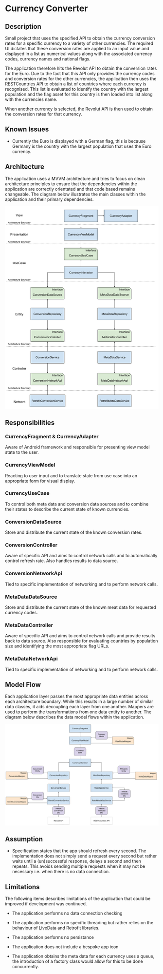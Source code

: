 # Currency Converter

## Description

Small project that uses the specified API to obtain the currency conversion rates for a specific currency to a variety of other currencies. The required UI dictates that these conversion rates are applied to an input value and displayed in a list as numerical values along with the associated currency codes, currency names and national flags.
 
The application therefore hits the Revolut API to obtain the conversion rates for the Euro. Due to the fact that this API only provides the currency codes and conversion rates for the other currencies, the application then uses the RESTCountries API to obtain a list of countries where each currency is recognised. This list is evaluated to identify the country with the largest population and the flag asset for this country is then loaded into list along with the currencies name.

When another currency is selected, the Revolut API is then used to obtain the conversion rates for that currency.

## Known Issues

* Currently the Euro is displayed with a German flag, this is because Germany is the country with the largest population that uses the Euro currency.

## Architecture

The application uses a MVVM architecture and tries to focus on clean architecture principles to ensure that the dependencies within the application are correctly orientated and that code based remains changeable. The diagram below illustrates the main classes within the application and their primary dependencies. 

![alt text](./images/ArchitectureDiagram.svg "ArchitectureDiagram")

## Responsibilities

### CurrencyFragment & CurrencyAdapter
Aware of Android framework and responsible for presenting view model state to the user.

### CurrencyViewModel
Reacting to user input and to translate state from use case into an appropriate form for visual display.

### CurrencyUseCase
To control both meta data and conversion data sources and to combine their states to describe the current state of known currencies.

### ConversionDataSource
Store and distribute the current state of the known conversion rates.

### ConversionController
Aware of specific API and aims to control network calls and to automatically control refresh rate. Also handles results to data source.

### ConversionNetworkApi
Tied to specific implementation of networking and to perform network calls.

### MetaDataDataSource
Store and distribute the current state of the known meat data for requested currency codes.

### MetaDataController
Aware of specific API and aims to control network calls and provide results back to data source. Also responsible for evaluating countries by population size and identifying the most appropriate flag URLs.

### MetaDataNetworkApi
Tied to specific implementation of networking and to perform network calls.

## Model Flow

Each application layer passes the most appropriate data entities across each architecture boundary. While this results in a large number of similar data classes, it aids decoupling each layer from one another. Mappers are used to perform the transformations from one data entity to another. The diagram below describes the data model flows within the application.

![alt text](./images/ModelFlow.svg "Model Flow Diagram")

## Assumption

* Specification states that the app should refresh every second. The implementation does not simply send a request every second but rather waits until a (un)successful response, delays a second and then repeats. This avoids sending multiple requests when it may not be necessary i.e. when there is no data connection.

## Limitations

The following items describes limitations of the application that could be improved if development was continued.

* The application performs no data connection checking

* The application performs no specific threading but rather relies on the behaviour of LiveData and Retrofit libraries.

* The application performs no persistance

* The application does not include a bespoke app icon

* The application obtains the meta data for each currency uses a queue, the introduction of a factory class would allow for this to be done concurrently.
